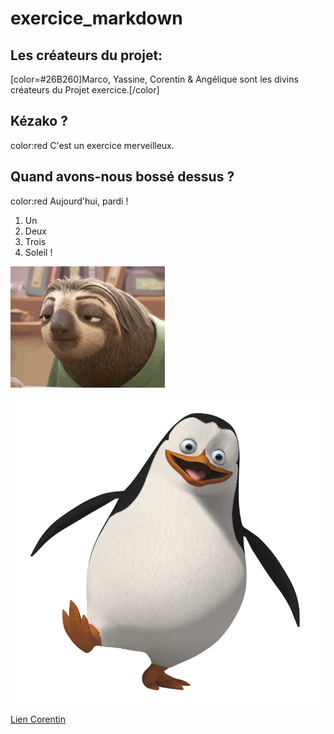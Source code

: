 # exercice_markdown

## Les créateurs du projet: 
[color=#26B260]Marco, Yassine, Corentin & Angélique sont les divins créateurs du Projet exercice.[/color]

## Kézako ? 
color:red C'est un exercice merveilleux. 

## Quand avons-nous bossé dessus ? 
color:red Aujourd'hui, pardi ! 

1. Un
2. Deux
3. Trois
4. Soleil !

![iut](/drole.gif)

![iut](/pinguouin.png)

[Lien Corentin](/corentin.md)
